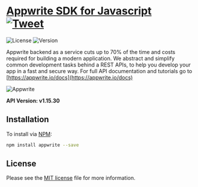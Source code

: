 # [Appwrite SDK for Javascript](https://appwrite.io) &nbsp; [![Tweet](https://img.shields.io/twitter/url/http/shields.io.svg?style=social)](https://twitter.com/intent/tweet?text=Appwrite%20is%20a%20backend%20as%20a%20service%20for%20building%20web%20or%20mobile%20apps&url=http%3A%2F%2Fappwrite.io&via=appwrite_io&hashtags=JS%2Cjavascript%2Creactjs%2Cangular%2Cios%2Candroid)

![License](https://img.shields.io/github/license/appwrite/sdk-for-js.svg)
![Version](https://img.shields.io/badge/version-v1.15.30-blue.svg)

Appwrite backend as a service cuts up to 70% of the time and costs required for building a modern application. We abstract and simplify common development tasks behind a REST APIs, to help you develop your app in a fast and secure way. For full API documentation and tutorials go to [https://appwrite.io/docs](https://appwrite.io/docs)


![Appwrite](https://appwrite.io/v1/images/github.png)

**API Version: v1.15.30**

## Installation

To install via [NPM](https://www.npmjs.com/):

```bash
npm install appwrite --save
```

## License

Please see the [MIT license]() file for more information.